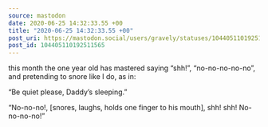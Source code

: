 ```yaml
---
source: mastodon
date: 2020-06-25 14:32:33.55 +00
title: "2020-06-25 14:32:33.55 +00"
post_uri: https://mastodon.social/users/gravely/statuses/104405110192511565
post_id: 104405110192511565
---
```

this month the one year old has mastered saying “shh!”, “no-no-no-no-no”, and pretending to snore like I do, as in:

“Be quiet please, Daddy’s sleeping.”

“No-no-no!, [snores, laughs, holds one finger to his mouth], shh! shh! No-no-no-no!”


